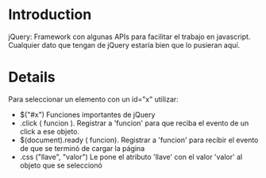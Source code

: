 # Introduction #

jQuery: Framework con algunas APIs para facilitar el trabajo en javascript. Cualquier dato que tengan de jQuery estaría bien que lo pusieran aquí.


# Details #

Para seleccionar un elemento con un id="x" utilizar:
  * $("#x")
Funciones importantes de jQuery
  * .click ( funcion ). Registrar a 'funcion' para que reciba el evento de un click a ese objeto.
  * $(document).ready ( funcion). Registrar a 'funcion' para recibir el evento de que se terminó de cargar la página
  * .css ("llave", "valor")  Le pone el atributo 'llave' con el valor 'valor' al objeto que se seleccionó